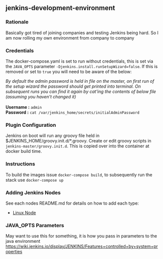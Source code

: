 ## jenkins-development-environment

### Rationale
Basically got tired of joining companies and testing Jenkins being hard. So I am now rolling my own environment from company to company

### Credentials
The docker-compose.yaml is set to run without credentials, this is set via the `JAVA_OPTS` parameter `-Djenkins.install.runSetupWizard=false`. If this is removed or set to `true` you will need to be aware of the below:

_By default the admin password is held in file on the master, on first run of the setup wizard the password should get printed into terminal. On subsequent runs you can find it again by cat'ing the contents of below file (assuming you haven't changed it)_<br /><br />
**Username :** `admin`<br />
**Password :** `cat /var/jenkins_home/secrets/initialAdminPassword`<br />

### Plugin Configuration
Jenkins on boot will run any groovy file held in $JENKINS_HOME/groovy.init.d/*.groovy. Create or edit groovy scripts in `jenkins-master/groovy.init.d`. This is copied over into the container at docker build time.

### Instructions
To build the images issue `docker-compose build`, to subsequently run the stack use `docker-compose up`

### Adding Jenkins Nodes
See each nodes README.md for details on how to add each type:<br />
* [Linux Node](./jenkins-node-linux/README.md)

### JAVA_OPTS Parameters
May want to use this for something, it is how you pass in parameters to the java environment<br />
https://wiki.jenkins.io/display/JENKINS/Features+controlled+by+system+properties
